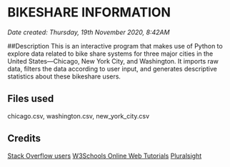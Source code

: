 # BIKESHARE INFORMATION
*Date created: Thursday, 19th November 2020, 8:42AM*

##Description
This is an interactive program that makes use of Python to explore data related to bike share systems for three major cities in the United States—Chicago, New York City, and Washington. It imports raw data, filters the data according to user input, and generates descriptive statistics about these bikeshare users.

## Files used
chicago.csv, washington.csv, new_york_city.csv

## Credits
[Stack Overflow users](https://stackoverflow.com)
[W3Schools Online Web Tutorials](https://www.w3schools.com)
[Pluralsight](https://www.pluralsight.com)
